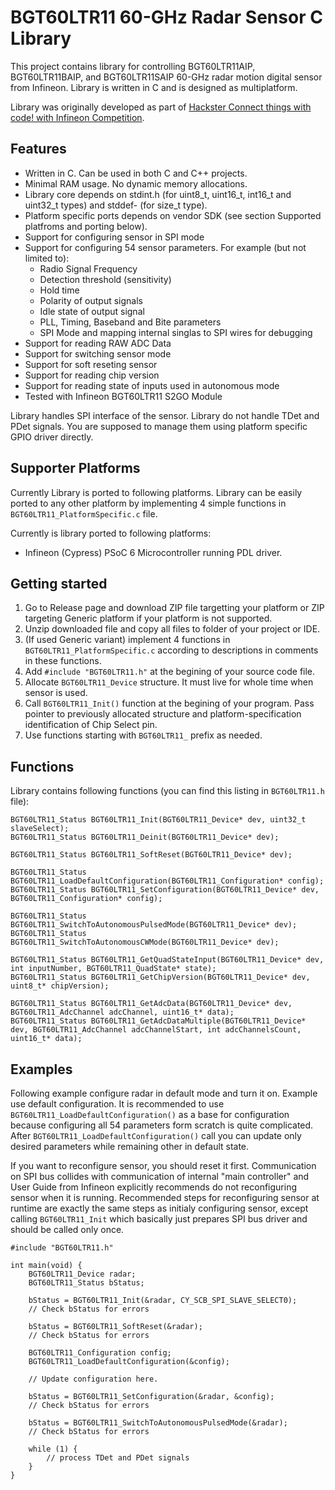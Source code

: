 # BGT60LTR11 60-GHz Radar Sensor C Library

This project contains library for controlling BGT60LTR11AIP, BGT60LTR11BAIP, and BGT60LTR11SAIP 60-GHz radar motion digital sensor from Infineon. Library is written in C and is designed as multiplatform.

Library was originally developed as part of [Hackster Connect things with code! with Infineon Competition](https://www.hackster.io/contests/connectthingswithcode).

## Features
- Written in C. Can be used in both C and C++ projects.
- Minimal RAM usage. No dynamic memory allocations.
- Library core depends on stdint.h (for uint8_t, uint16_t, int16_t and uint32_t types) and stddef- (for size_t type).
- Platform specific ports depends on vendor SDK (see section Supported platfroms and porting below).
- Support for configuring sensor in SPI mode
- Support for configuring 54 sensor parameters. For example (but not limited to):
	- Radio Signal Frequency
	- Detection threshold (sensitivity)
	- Hold time
	- Polarity of output signals
	- Idle state of output signal
	- PLL, Timing, Baseband and Bite parameters
	- SPI Mode and mapping internal singlas to SPI wires for debugging
- Support for reading RAW ADC Data
- Support for switching sensor mode
- Support for soft reseting sensor
- Support for reading chip version
- Support for reading state of inputs used in autonomous mode
- Tested with Infineon BGT60LTR11 S2GO Module

Library handles SPI interface of the sensor. Library do not handle TDet and PDet signals. You are supposed to manage them using platform specific GPIO driver directly.

## Supporter Platforms

Currently Library is ported to following platforms. Library can be easily ported to any other platform by implementing 4 simple functions in `BGT60LTR11_PlatformSpecific.c` file.

Currently is library ported to following platforms:

- Infineon (Cypress) PSoC 6 Microcontroller running PDL driver.

## Getting started
1. Go to Release page and download ZIP file targetting your platform or ZIP targeting Generic platform if your platform is not supported.
1. Unzip downloaded file and copy all files to folder of your project or IDE.
1. (If used Generic variant) implement 4 functions in `BGT60LTR11_PlatformSpecific.c` according to descriptions in comments in these functions.
1. Add `#include "BGT60LTR11.h"` at the begining of your source code file.
1. Allocate `BGT60LTR11_Device` structure. It must live for whole time when sensor is used.
1. Call `BGT60LTR11_Init()` function at the begining of your program. Pass pointer to previously allocated structure and platform-specification identification of Chip Select pin.
1. Use functions starting with `BGT60LTR11_` prefix as needed.

## Functions
Library contains following functions (you can find this listing in `BGT60LTR11.h` file):

```
BGT60LTR11_Status BGT60LTR11_Init(BGT60LTR11_Device* dev, uint32_t slaveSelect);
BGT60LTR11_Status BGT60LTR11_Deinit(BGT60LTR11_Device* dev);

BGT60LTR11_Status BGT60LTR11_SoftReset(BGT60LTR11_Device* dev);

BGT60LTR11_Status BGT60LTR11_LoadDefaultConfiguration(BGT60LTR11_Configuration* config);
BGT60LTR11_Status BGT60LTR11_SetConfiguration(BGT60LTR11_Device* dev, BGT60LTR11_Configuration* config);

BGT60LTR11_Status BGT60LTR11_SwitchToAutonomousPulsedMode(BGT60LTR11_Device* dev);
BGT60LTR11_Status BGT60LTR11_SwitchToAutonomousCWMode(BGT60LTR11_Device* dev);

BGT60LTR11_Status BGT60LTR11_GetQuadStateInput(BGT60LTR11_Device* dev, int inputNumber, BGT60LTR11_QuadState* state);
BGT60LTR11_Status BGT60LTR11_GetChipVersion(BGT60LTR11_Device* dev, uint8_t* chipVersion);

BGT60LTR11_Status BGT60LTR11_GetAdcData(BGT60LTR11_Device* dev, BGT60LTR11_AdcChannel adcChannel, uint16_t* data);
BGT60LTR11_Status BGT60LTR11_GetAdcDataMultiple(BGT60LTR11_Device* dev, BGT60LTR11_AdcChannel adcChannelStart, int adcChannelsCount, uint16_t* data);
```

## Examples

Following example configure radar in default mode and turn it on. Example use default configuration. It is recommended to use `BGT60LTR11_LoadDefaultConfiguration()` as a base for configuration because configuring all 54 parameters form scratch is quite complicated. After `BGT60LTR11_LoadDefaultConfiguration()` call you can update only desired parameters while remaining other in default state.

If you want to reconfigure sensor, you should reset it first. Communication on SPI bus collides with communication of internal "main controller" and User Guide from Infineon explicitly recommends do not reconfiguring sensor when it is running. Recommended steps for reconfiguring sensor at runtime are exactly the same steps as initialy configuring sensor, except calling `BGT60LTR11_Init` which basically just prepares SPI bus driver and should be called only once.

```
#include "BGT60LTR11.h"

int main(void) {
	BGT60LTR11_Device radar;
	BGT60LTR11_Status bStatus;
	
	bStatus = BGT60LTR11_Init(&radar, CY_SCB_SPI_SLAVE_SELECT0);
	// Check bStatus for errors

	bStatus = BGT60LTR11_SoftReset(&radar);
	// Check bStatus for errors

	BGT60LTR11_Configuration config;
	BGT60LTR11_LoadDefaultConfiguration(&config);
	
	// Update configuration here.

	bStatus = BGT60LTR11_SetConfiguration(&radar, &config);
	// Check bStatus for errors
	
	bStatus = BGT60LTR11_SwitchToAutonomousPulsedMode(&radar);
	// Check bStatus for errors

	while (1) {
		// process TDet and PDet signals
	}
}
```

